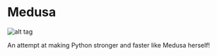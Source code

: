 Medusa
======

![alt tag](https://raw.github.com/rahul080327/medusa/master/icon.jpg)

An attempt at making Python stronger and faster like Medusa herself!
